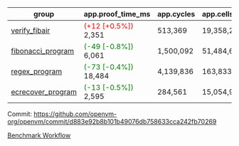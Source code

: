 | group | app.proof_time_ms | app.cycles | app.cells_used | leaf.proof_time_ms | leaf.cycles | leaf.cells_used |
| -- | -- | -- | -- | -- | -- | -- |
| [verify_fibair](https://github.com/openvm-org/openvm/blob/benchmark-results/benchmarks-pr/1262/verify_fibair-d883e92b8b101b49076db758633cca242fb70269.md) |<span style='color: red'>(+12 [+0.5%])</span> 2,351 |  513,369 |  19,358,282 |- | - | - |
| [fibonacci_program](https://github.com/openvm-org/openvm/blob/benchmark-results/benchmarks-pr/1262/fibonacci-d883e92b8b101b49076db758633cca242fb70269.md) |<span style='color: green'>(-49 [-0.8%])</span> 6,061 |  1,500,092 |  51,484,605 |- | - | - |
| [regex_program](https://github.com/openvm-org/openvm/blob/benchmark-results/benchmarks-pr/1262/regex-d883e92b8b101b49076db758633cca242fb70269.md) |<span style='color: green'>(-73 [-0.4%])</span> 18,484 |  4,139,836 |  163,833,427 |- | - | - |
| [ecrecover_program](https://github.com/openvm-org/openvm/blob/benchmark-results/benchmarks-pr/1262/ecrecover-d883e92b8b101b49076db758633cca242fb70269.md) |<span style='color: green'>(-13 [-0.5%])</span> 2,595 |  284,561 |  15,054,935 |- | - | - |


Commit: https://github.com/openvm-org/openvm/commit/d883e92b8b101b49076db758633cca242fb70269

[Benchmark Workflow](https://github.com/openvm-org/openvm/actions/runs/12939410096)
